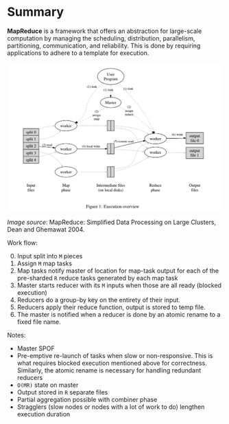# Summary

**MapReduce** is a framework that offers an abstraction for large-scale computation by managing the scheduling, distribution, parallelism, partitioning, communication, and reliability. This is done by requiring applications to adhere to a template for execution.

![map reduce image](/map-reduce/mapreduce-exec.png)

_Image source_: MapReduce: Simplified Data Processing on Large Clusters, Dean and Ghemawat 2004.

Work flow:

0. Input split into `M` pieces
0. Assign `M` map tasks
0. Map tasks notify master of location for map-task output for each of the pre-sharded `R` reduce tasks generated by each map task
0. Master starts reducer with its `M` inputs when those are all ready (blocked execution)
0. Reducers do a group-by key on the entirety of their input.
0. Reducers apply their reduce function, output is stored to temp file.
0. The master is notified when a reducer is done by an atomic rename to a fixed file name.

Notes:

* Master SPOF
* Pre-emptive re-launch of tasks when slow or non-responsive. This is what requires blocked execution mentioned above for correctness. Similarly, the atomic rename is necessary for handling redundant reducers
* `O(MR)` state on master
* Output stored in `R` separate files
* Partial aggregation possible with combiner phase
* Stragglers (slow nodes or nodes with a lot of work to do) lengthen execution duration
